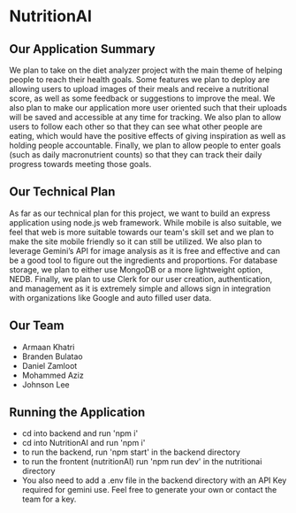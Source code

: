 # NutritionAI
## Our Application Summary
We plan to take on the diet analyzer project with the main theme of helping people to reach their health goals. Some features we plan to deploy are allowing users to upload images of their meals and receive a nutritional score, as well as some feedback or suggestions to improve the meal. We also plan to make our application more user oriented such that their uploads will be saved and accessible at any time for tracking. We also plan to allow users to follow each other so that they can see what other people are eating, which would have the positive effects of giving inspiration as well as holding people accountable. Finally, we plan to allow people to enter goals (such as daily macronutrient counts) so that they can track their daily progress towards meeting those goals.
## Our Technical Plan
As far as our technical plan for this project, we want to build an express application using node.js web framework. While mobile is also suitable, we feel that web is more suitable towards our team's skill set and we plan to make the site mobile friendly so it can still be utilized. We also plan to leverage Gemini’s API for image analysis as it is free and effective and can be a good tool to figure out the ingredients and proportions. For database storage, we plan to either use MongoDB or a more lightweight option, NEDB. Finally, we plan to use Clerk for our user creation, authentication, and management as it is extremely simple and allows sign in integration with organizations like Google and auto filled user data.
## Our Team
- Armaan Khatri
- Branden Bulatao
- Daniel Zamloot
- Mohammed Aziz
- Johnson Lee
## Running the Application
- cd into backend and run 'npm i'
- cd into NutritionAI and run 'npm i'
- to run the backend, run 'npm start' in the backend directory
- to run the frontent (nutritionAI) run 'npm run dev' in the nutritionai directory
- You also need to add a .env file in the backend directory with an API Key required for gemini use. Feel free to generate your own or contact the team for a key.







